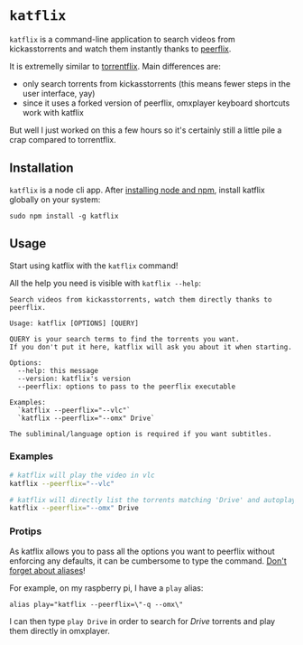 # `katflix`

`katflix` is a command-line application to search videos from kickasstorrents and watch them instantly thanks to [peerflix](https://github.com/mafintosh/peerflix).

It is extremelly similar to [torrentflix](https://github.com/ItzBlitz98/torrentflix).
Main differences are:

* only search torrents from kickasstorrents (this means fewer steps in the user interface, yay)
* since it uses a forked version of peerflix, omxplayer keyboard shortcuts work with katflix

But well I just worked on this a few hours so it's certainly still a little pile a crap compared to torrentflix.

## Installation

`katflix` is a node cli app. After [installing node and npm](https://nodejs.org/), install katflix globally on your system:

```
sudo npm install -g katflix
```

## Usage

Start using katflix with the `katflix` command!

All the help you need is visible with `katflix --help`:

```
Search videos from kickasstorrents, watch them directly thanks to peerflix.

Usage: katflix [OPTIONS] [QUERY]

QUERY is your search terms to find the torrents you want.
If you don't put it here, katflix will ask you about it when starting.

Options:
  --help: this message
  --version: katflix's version
  --peerflix: options to pass to the peerflix executable

Examples:
  `katflix --peerflix="--vlc"`
  `katflix --peerflix="--omx" Drive`

The subliminal/language option is required if you want subtitles.
```

### Examples

```bash
# katflix will play the video in vlc
katflix --peerflix="--vlc"

# katflix will directly list the torrents matching 'Drive' and autoplay in omx (a raspberry pi player)
katflix --peerflix="--omx" Drive
```


### Protips

As katflix allows you to pass all the options you want to peerflix without enforcing any defaults, it can be cumbersome to type the command. [Don't forget about aliases](http://raspberrypi.stackexchange.com/a/4285)!

For example, on my raspberry pi, I have a `play` alias:

```
alias play="katflix --peerflix=\"-q --omx\"
```

I can then type `play Drive` in order to search for *Drive* torrents and play them directly in omxplayer.
